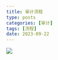 ```yaml
---
title: 审计流程
type: posts
categories: [审计]
tags: [流程]
date: 2023-09-22
---
```


![](https://img.richfan.site/audit/audit-process.webp)